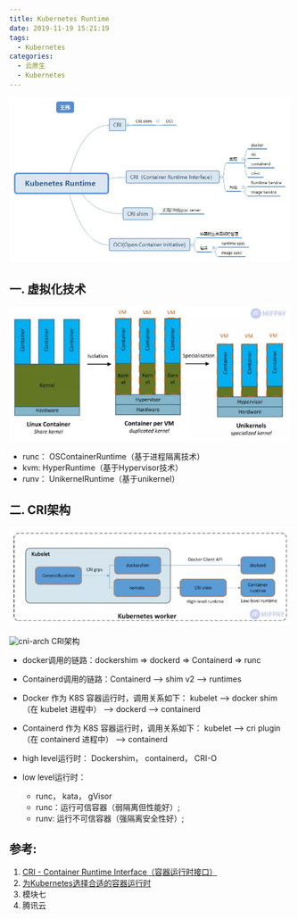```yaml
---
title: Kubernetes Runtime
date: 2019-11-19 15:21:19
tags:
  - Kubernetes
categories: 
  - 云原生
  - Kubernetes  
---
```


<p></p>
<!-- more -->

   ![Kubernetes Runtime](.\k8sRuntime\k8sRuntime.jpg)

## 一. 虚拟化技术
   ![虚拟化技术](.\k8sRuntime\k8sRuntime1.jpg)
<div style="text-align: center;">
</div>

+ runc： OSContainerRuntime（基于进程隔离技术）
+ kvm:   HyperRuntime（基于Hypervisor技术）
+ runv： UnikernelRuntime（基于unikernel）

## 二. CRI架构

![CRI架构](.\k8sRuntime\k8sRuntime2.jpg)

![cni-arch](https://user-images.githubusercontent.com/5608425/69022893-c67eeb00-09f7-11ea-9203-fd96b90dfbef.jpg)
CRI架构

<div style="text-align: center;">
</div>


+ docker调用的链路：dockershim => dockerd => Containerd => runc
+ Containerd调用的链路：Containerd --> shim v2 --> runtimes


+ Docker 作为 K8S 容器运行时，调用关系如下：
  kubelet --> docker shim （在 kubelet 进程中） --> dockerd --> containerd
+ Containerd 作为 K8S 容器运行时，调用关系如下：
  kubelet --> cri plugin（在 containerd 进程中） --> containerd



+ high level运行时： Dockershim， containerd， CRI-O
+ low level运行时： 
  - runc， kata， gVisor
  - runc：运行可信容器（弱隔离但性能好）;  
  - runv: 运行不可信容器（强隔离安全性好）; 


## 参考:
1. [CRI - Container Runtime Interface（容器运行时接口）](https://jimmysong.io/kubernetes-handbook/concepts/cri.html)
2. [为Kubernetes选择合适的容器运行时](https://mp.weixin.qq.com/s/sshrTSsUfqjja6g4-Lb42g)
3. 模块七 
3. [](https://cloud.tencent.com/document/product/457/35747) 腾讯云